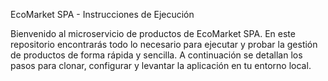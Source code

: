 EcoMarket SPA - Instrucciones de Ejecución


Bienvenido al microservicio de productos de EcoMarket SPA. En este repositorio encontrarás todo lo necesario para ejecutar y probar la gestión de productos de forma rápida y sencilla. A continuación se detallan los pasos para clonar, configurar y levantar la aplicación en tu entorno local.
